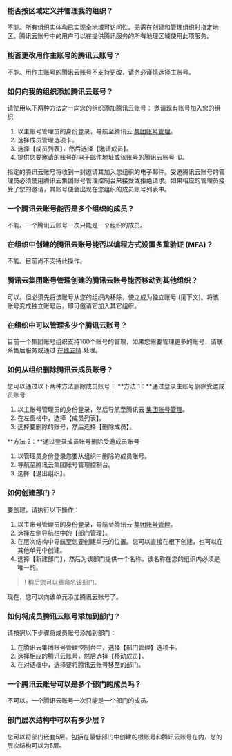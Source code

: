 
### 能否按区域定义并管理我的组织？
不能。所有组织实体均已实现全地域可访问性。无需在创建和管理组织时指定地区。腾讯云账号中的用户可以在提供腾讯服务的所有地理区域使用此项服务。

### 能否更改用作主账号的腾讯云账号？
不能。用作主账号的腾讯云账号不支持更改，请务必谨慎选择主账号。

### 如何向我的组织添加腾讯云账号？
请使用以下两种方法之一向您的组织添加腾讯云账号：
邀请现有账号加入您的组织
1. 以主账号管理员的身份登录，导航至腾讯云 [集团账号管理](https://console.cloud.tencent.com/organization)。
2. 选择成员管理选项卡。
3. 选择【成员列表】，然后选择【邀请成员】。
4. 提供您要邀请的账号的电子邮件地址或该账号的腾讯云账号 ID。

指定的腾讯云账号将收到一封邀请其加入您组织的电子邮件。受邀腾讯云账号的管理员必须使用腾讯云集团账号管理控制台来接受或拒绝请求。如果相应的管理员接受了您的邀请，其账号便会出现在您组织的成员账号列表中。

### 一个腾讯云账号能否是多个组织的成员？
不能。一个腾讯云账号一次只能是一个组织的成员。

### 在组织中创建的腾讯云账号能否以编程方式设置多重验证 (MFA)？
不能。目前尚不支持此操作。

### 腾讯云集团账号管理创建的腾讯云账号能否移动到其他组织？
可以。但必须先将该账号从您的组织内移除，使之成为独立账号 (见下文)。将该账号变成独立账号后，即可邀请它加入其它组织。 

### 在组织中可以管理多少个腾讯云账号？
目前一个集团账号组织支持100个账号的管理，如果您需要管理更多的账号，请联系售后服务或通过 [在线支持](https://cloud.tencent.com/online-service?from=connect-us) 处理。

### 如何从组织删除腾讯云成员账号？
您可以通过以下两种方法删除成员账号：
**方法 1：**通过登录主账号删除受邀成员账号
1. 以主账号管理员的身份登录，然后导航至腾讯云 [集团账号管理](https://console.cloud.tencent.com/organization)。
2. 在左窗格中，选择【成员列表】。
3. 选择要删除的账号，然后选择【删除成员】。

**方法 2：**通过登录成员账号删除受邀成员账号
1. 以管理员身份登录您要从组织中删除的成员账号。
2. 导航至腾讯云集团账号管理控制台。
3. 选择【退出组织】。

### 如何创建部门？
要创建，请执行以下操作：
1. 以主账号管理员的身份登录，导航至腾讯云 [集团账号管理](https://console.cloud.tencent.com/organization)。
2. 选择左侧导航栏中的【部门管理】。
3. 在层次结构中导航至您要创建单元的位置。您可以直接在根下创建，也可以在其他单元中创建。
4. 选择【新建部门】，然后为该部门提供一个名称。该名称在您的组织内必须是唯一的。

>! 稍后您可以重命名该部门。

现在，您可以向该单元添加腾讯云账号了。

### 如何将成员腾讯云账号添加到部门？
请按照以下步骤将成员账号添加到部门：
1. 在腾讯云集团账号管理控制台中，选择【部门管理】选项卡。
2. 选择相应的腾讯云账号，然后选择【移动成员】。
3. 在对话框中，选择要将腾讯云账号移至的部门。

### 一个腾讯云账号可以是多个部门的成员吗？
不可以。一个腾讯云账号一次只能是一个部门的成员。

### 部门层次结构中可以有多少层？
您可以将部门嵌套5层。包括在最低部门中创建的根账号和腾讯云账号在内，您的层次结构可以为5层。
